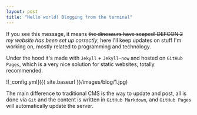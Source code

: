 ```yaml
---
layout: post
title: "Hello world! Blogging from the terminal"
---
```


If you see this message, it means ~~the dinosaurs have scaped! DEFCON 2~~ *my website has been set up correctly*, here I'll keep updates on stuff I'm working on, mostly related to programming and technology.

Under the hood it's made with `Jekyll` + `Jekyll-now` and hosted on `GitHub Pages`, which is a very nice solution for static websites, totally recommended.

![_config.yml]({{ site.baseurl }}/images/blog/1.jpg)

The main difference to traditional CMS is the way to update and post, all is done via `Git` and the content is written in `GitHub Markdown`, and `GitHub Pages` will automatically update the server.
